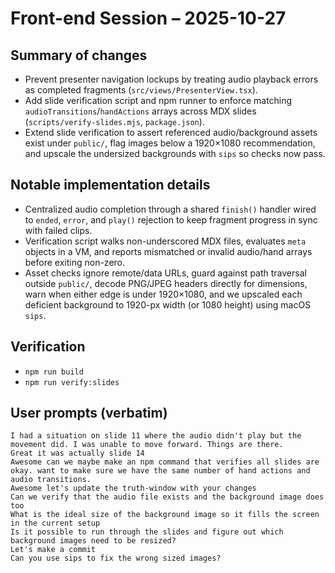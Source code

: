 # Front-end Session – 2025-10-27

## Summary of changes
- Prevent presenter navigation lockups by treating audio playback errors as completed fragments (`src/views/PresenterView.tsx`).
- Add slide verification script and npm runner to enforce matching `audioTransitions`/`handActions` arrays across MDX slides (`scripts/verify-slides.mjs`, `package.json`).
- Extend slide verification to assert referenced audio/background assets exist under `public/`, flag images below a 1920×1080 recommendation, and upscale the undersized backgrounds with `sips` so checks now pass.

## Notable implementation details
- Centralized audio completion through a shared `finish()` handler wired to `ended`, `error`, and `play()` rejection to keep fragment progress in sync with failed clips.
- Verification script walks non-underscored MDX files, evaluates `meta` objects in a VM, and reports mismatched or invalid audio/hand arrays before exiting non-zero.
- Asset checks ignore remote/data URLs, guard against path traversal outside `public/`, decode PNG/JPEG headers directly for dimensions, warn when either edge is under 1920×1080, and we upscaled each deficient background to 1920-px width (or 1080 height) using macOS `sips`.

## Verification
- `npm run build`
- `npm run verify:slides`

## User prompts (verbatim)
```
I had a situation on slide 11 where the audio didn't play but the movement did. I was unable to move forward. Things are there.
Great it was actually slide 14
Awesome can we maybe make an npm command that verifies all slides are okay. want to make sure we have the same number of hand actions and audio transitions.
Awesome let's update the truth-window with your changes
Can we verify that the audio file exists and the background image does too
What is the ideal size of the background image so it fills the screen in the current setup
Is it possible to run through the slides and figure out which background images need to be resized?
Let's make a commit
Can you use sips to fix the wrong sized images?
```
